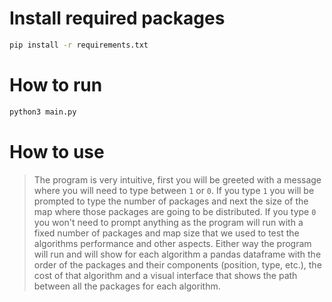 # Install required packages

```bash
pip install -r requirements.txt
```

# How to run

```bash
python3 main.py
``` 

# How to use

> The program is very intuitive, first you will be greeted with a message where you will need to type between ```1``` or ```0```. If you type ```1``` you will be prompted to type the number of packages and next the size of the map where those packages are going to be distributed. If you type ```0``` you won't need to prompt anything as the program will run with a fixed number of packages and map size that we used to test the algorithms performance and other aspects. Either way the program will run and will show for each algorithm a pandas dataframe with the order of the packages and their components (position, type, etc.), the cost of that algorithm and a visual interface that shows the path between all the packages for each algorithm.
